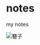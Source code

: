 ﻿# notes

my notes

![簪子](https://timgsa.baidu.com/timg?image&quality=80&size=b9999_10000&sec=1511203433458&di=0bc536f2abdee5ddde767b99c8ad452a&imgtype=0&src=http%3A%2F%2Fimg5q.duitang.com%2Fuploads%2Fitem%2F201410%2F18%2F20141018095657_XicfU.jpeg)
